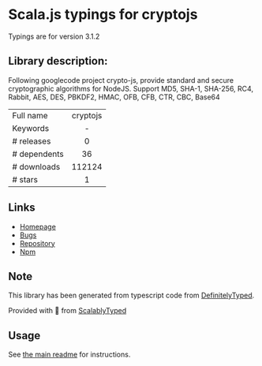 
# Scala.js typings for cryptojs

Typings are for version 3.1.2

## Library description:
Following googlecode project crypto-js, provide standard and secure cryptographic algorithms for NodeJS. Support MD5, SHA-1, SHA-256, RC4, Rabbit, AES, DES, PBKDF2, HMAC, OFB, CFB, CTR, CBC, Base64

|                    |                 |
| ------------------ | :-------------: |
| Full name          | cryptojs |
| Keywords           | - |
| # releases         | 0 |
| # dependents       | 36 |
| # downloads        | 112124 |
| # stars            | 1 |

## Links
- [Homepage](https://github.com/gwjjeff/cryptojs)
- [Bugs](https://github.com/gwjjeff/cryptojs/issues)
- [Repository](https://github.com/gwjjeff/cryptojs)
- [Npm](https://www.npmjs.com/package/cryptojs)
    


## Note
This library has been generated from typescript code from [DefinitelyTyped](https://definitelytyped.org).

Provided with :purple_heart: from [ScalablyTyped](https://github.com/oyvindberg/ScalablyTyped)

## Usage
See [the main readme](../../readme.md) for instructions.


